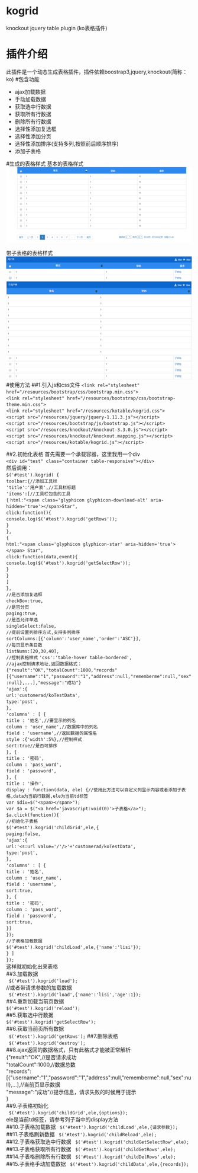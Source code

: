 # kogrid
knockout jquery  table plugin (ko表格插件)
# 插件介绍
此插件是一个动态生成表格插件，插件依赖boostrap3,jquery,knockout(简称：ko)
#包含功能  
* ajax加载数据
* 手动加载数据
* 获取选中行数据
* 获取所有行数据
* 删除所有行数据
* 选择性添加复选框
* 选择性添加分页
* 选择性添加排序(支持多列,按照前后顺序排序)
* 添加子表格  
 
#生成的表格样式
基本的表格样式  
![生成的表格](https://github.com/lj1024/kogrid/blob/master/%E7%A4%BA%E4%BE%8B.png)  

带子表格的表格样式  
![带子表格的表格](https://github.com/lj1024/kogrid/blob/master/%E5%B8%A6%E5%AD%90%E8%A1%A8%E6%A0%BC%E7%A4%BA%E4%BE%8B.png)
#使用方法
##1.引入js和css文件
`<link rel="stylesheet" href="/resources/bootstrap/css/bootstrap.min.css">`  
`<link rel="stylesheet" href="/resources/bootstrap/css/bootstrap-theme.min.css">`  
`<link rel="stylesheet" href="/resources/kotable/kogrid.css">`  
`<script src="/resources/jquery/jquery-1.11.3.js"></script>`  
`<script src="/resources/bootstrap/js/bootstrap.js"></script>`  
`<script src="/resources/knockout/knockout-3.3.0.js"></script>`  
`<script src="/resources/knockout/knockout.mapping.js"></script>`  
`<script src="/resources/kotable/kogrid.js"></script>`  

##2.初始化表格
首先需要一个承载容器，这里我用一个div  
`<div id="test" class="container table-responsive"></div>`  
然后调用：  
`$('#test').kogrid( {`    
                `toolbar:{//添加工具栏 `   
			 `'title':'用户表',//工具栏标题`    
			 `'items':[//工具栏包含的工具`    
			        `{`
			        `html:"<span class='glyphicon glyphicon-download-alt' aria-hidden='true'></span>Star",`  
			        `click:function(){`  
			             `console.log($('#test').kogrid('getRows'));`  
			              `}`  
			        `},`  
			        `{`  
			        `html:"<span class='glyphicon glyphicon-star' aria-hidden='true'></span> Star",`  
			        `click:function(data,event){`  
			        	`console.log($('#test').kogrid('getSelectRow'));`  
			            `}`  
			        `}`  
			        `]`  
		 `},`  
		`//是否添加复选框`    
		`checkBox:true,`  
		`//是否分页`  
		`paging:true,`  
		`//是否允许单选`  
		`singleSelect:false,`  
		`//提前设置列排序方式,支持多列排序`  
		`sortColumns:[{'column':'user_name','order':'ASC'}],`  
		`//每页显示条目数`  
		`listNums:[20,30,40],`  
                 `//控制表格样式`
 		`'css':'table-hover table-bordered',`  
     `//ajax控制请求地址,返回数据格式：{"result":"OK","totalCount":1000,"records"[{"username":"1","password":"1","address":null,"rememberme":null,"sex":null},...],"message":"成功"}`  
		`'ajax':{`  
			`url:'customerad/koTestData',`  
			`type:'post',`  
		`},`  
		`'columns' : [ {`  
			`title : '姓名',//要显示的列名`  
			`column : 'user_name',//数据库中的列名`  
			`field : 'username',//返回数据的属性名`  
                        `style :{'width':5%},//控制样式`   
			`sort:true//是否可排序`  
			`}, {`  
			`title : '密码',`  
			`column : 'pass_word',`  
			`field : 'password',`  
		`}, {`  
			`title : '操作',`  
			`display : function(data, ele) {//使用此方法可以自定义列显示内容或者添加子表格,data为当前行数据,ele为当前td标签`  
			`var $div=$("<span></span>");`  
			`var $a = $("<a href='javascript:void(0)'>子表格</a>");`  
			`$a.click(function(){`  
				`//初始化子表格`  
				`$('#test').kogrid('childGrid',ele,{`  
						 `paging:false,`  
						`'ajax':{`  
							`url:'<s:url value='/'/>'+'customerad/koTestData',`  
							`type:'post',`  
						`},`  
						`'columns' : [ {`  
							`title : '姓名',`  
							`column : 'user_name',`  
							`field : 'username',`  
							`sort:true,`  
						`}, {`  
							`title : '密码',`  
							`column : 'pass_word',`  
							`field : 'password',`  
							`sort:true,`  
						`}]`  
					`});`  
					`//子表格加载数据`  
					`$('#test').kogrid('childLoad',ele,{'name':'lisi'});`  
		`} ]`    
	`}); `    
  这样就初始化出来表格  
##3.加载数据  
  ` $('#test').kogrid('load');`  
  //或者带请求参数的加载数据  
 ` $('#test').kogrid('load',{'name':'lisi','age':1});`  
##4.重新加载当前页数据  
  `$('#test').kogrid('reload');`  
##5.获取选中行数据  
   `$('#test').kogrid('getSelectRow');`  
##6.获取当前页所有数据  
  ` $('#test').kogrid('getRows');` 
##7.删除表格  
  ` $('#test').kogrid('destroy');`    
##8.ajax返回的数据格式，只有此格式才能被正常解析  
  {"result":"OK",//是否请求成功  
  "totalCount":1000,//数据总数  
  "records":[{"username":"1","password":"1","address":null,"rememberme":null,"sex":null},...],//当前页显示数据  
  "message":"成功"//提示信息，请求失败的时候用于提示  
  }  
##9.子表格初始化  
   ` $('#test').kogrid('childGrid',ele,{options});`  
   ele是当前td标签，请参考列子当中的display方法   
##10.子表格加载数据
   ` $('#test').kogrid('childLoad',ele,{请求参数});`  
##11.子表格刷新数据
   ` $('#test').kogrid('childReload',ele);`  
##12.子表格获取选中行数据
   ` $('#test').kogrid('childGetSelectRow',ele);`    
##13.子表格获取所有行数据
   ` $('#test').kogrid('childGetRows',ele);`  
##14.子表格删除所有行数据
   ` $('#test').kogrid('childDelRows',ele);`     
##15.子表格手动加载数据
   ` $('#test').kogrid('childData',ele,{records});`   
